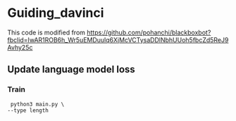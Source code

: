 # Guiding_davinci
This code is modified from https://github.com/pohanchi/blackboxbot?fbclid=IwAR1ROB6h_Wr5uEMDuulq6XjMcVCTysaDDlNbhUUoh5fbcZd5ReJ9Avhy25c



## Update language model loss

### Train
<pre><code> python3 main.py \
--type length 
